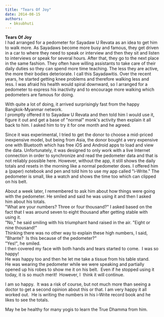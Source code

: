 ```yaml
---
title: "Tears Of Joy"
date: 2014-08-15
authors: 
  - bksubhuti
---
```


**Tears Of Joy**  
I had arranged for a pedometer for Sayadaw U Revata as an idea to get him to walk more. As Sayadaws become more busy and famous, they get driven in a car to where they need to speak or interview and then they sit and listen to interviews or speak for several hours. After that, they go to the next place in the same fashion. They often have willing assistants to take care of their daily duties so they can spend more time teaching. The less they are active, the more their bodies deteriorate. I call this Sayadawitis. Over the recent years, he started getting knee problems and therefore walking less and less. I was afraid his health would spiral downward, so I arranged for a pedometer to express his inactivity and to encourage more walking which pedometers are famous for doing.  
  
With quite a lot of doing, it arrived surprisingly fast from the happy Bangkok-Myanmar network.  
I promptly offered it to Sayadaw U Revata and then told him I would use it, figure it out and get a base of "normal" monk's activity then explain it all back to him. I asked him to try it for one month and he agreed.  
  
Since it was experimental, I tried to get the donor to choose a mid-priced inexpensive model, but being from Asia, the donor bought a very expensive one with Bluetooth which has free iOS and Android apps to load and view the data. Unfortunately, it was designed to only work with a live Internet connection in order to synchronize and read the pedometer data and that is not reliably possible here. However, without the app, it still shows the daily totals and resets in the morning like a normal pedometer does. I offered him a (paper) notebook and pen and told him to use my app called "i-Write." The pedometer is small, like a watch and shows the time too which can clipped on his belt.  
  
About a week later, I remembered to ask him about how things were going with the pedometer. He smiled and said he was using it and then I asked him about his totals.   
"What are your numbers? Three or four thousand?" I asked based on the fact that I was around seven to eight thousand after getting stable with using it.  
"No," he said smiling with his triumphant hand raised in the air. "Eight or nine thousand!"  
Thinking there was no other way to explain these high numbers, I said, "Bhante?  Is this because of the pedometer?"   
"Yes!", he smiled.  
I then covered my face with both hands and tears started to come.  I was so happy!  
He was happy too and then he let me take a tissue from his table stand.  
He was wearing the pedometer while we were speaking and partially opened up his robes to show me it on his belt.  Even if he stopped using it today, it is so much merit!  However, I  think it will continue.  
  
I am so happy.  It was a risk of course, but not much more than seeing a doctor to get a second opinion about this or that. I am very happy it all worked out.  He is writing the numbers in his i-Write record book and he likes to see the totals.  
  
May he be healthy for many yogis to learn the True Dhamma from him.  
  
﻿



